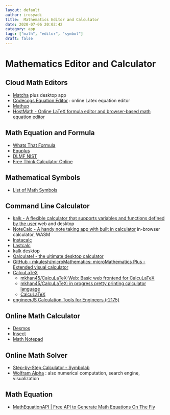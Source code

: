 ```yaml
---
layout: default
author: irosyadi
title:  Mathematics Editor and Calculator
date: 2020-07-06 20:02:42
category: app
tags: ["math", "editor", "symbol"]
draft: false
---
```


# Mathematics Editor and Calculator

## Cloud Math Editors
- [Matcha](https://www.mathcha.io/) plus desktop app
- [Codecogs Equation Editor](https://www.codecogs.com/latex/eqneditor.php) : online Latex equation editor
- [Mathup](https://runarberg.github.io/mathup/)
- [HostMath - Online LaTeX formula editor and browser-based math equation editor](http://www.hostmath.com/)

## Math Equation and Formula
- [Whats That Formula](https://whatsthatformula.com/#)
- [Equplus](https://equplus.net/)
- [DLMF NIST](https://dlmf.nist.gov/)
- [Free Think Calculator Online](https://www.thinkcalculator.com/)

## Mathematical Symbols
- [List of Math Symbols](https://mathvault.ca/hub/higher-math/math-symbols)

## Command Line Calculator
- [kalk - A flexible calculator that supports variables and functions defined by the user](https://kalk.strct.net/) web and desktop
- [NoteCalc - A handy note taking app with built in calculator](https://bbodi.github.io/notecalc3/) in-browser calculator, WASM
- [Instacalc](https://instacalc.com/)
- [Lastcalc](http://lastcalc.org/)
- [kalk](https://kalk.dev/) desktop
- [Qalculate! - the ultimate desktop calculator](https://qalculate.github.io/)
- [GitHub - mkulesh/microMathematics: microMathematics Plus - Extended visual calculator](https://github.com/mkulesh/micromathematics)
- [CalcuLaTeX](https://mkhan45.github.io/CalcuLaTeX-Web/)
    - [mkhan45/CalcuLaTeX-Web: Basic web frontend for CalcuLaTeX](https://github.com/mkhan45/CalcuLaTeX-Web)
    - [mkhan45/CalcuLaTeX: in progress pretty printing calculator language](https://github.com/mkhan45/CalcuLaTeX)
    - [CalcuLaTeX](https://calcula.tech/)
- [engineerJS Calculation Tools for Engineers (r2175)](http://engineerjs.com/)

## Online Math Calculator
- [Desmos](https://www.desmos.com/)
- [Insect](https://insect.sh/)
- [Math Notepad](http://mathnotepad.com/)

## Online Math Solver
- [Step-by-Step Calculator - Symbolab](https://www.symbolab.com/solver/step-by-step/)
- [Wolfram Alpha](https://www.wolframalpha.com/) : also numerical computation, search engine, visualization

## Math Equation
* [MathEquationAPI | Free API to Generate Math Equations On The Fly](https://mathequationapi.com/)